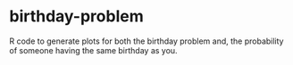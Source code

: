 # birthday-problem
R code to generate plots for both the birthday problem and, the probability of someone having the same birthday as you.
